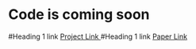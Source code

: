 
# Code is coming soon

#Heading 1 link [Project Link ](https://vinodkkurmi.github.io/DiscriminatorDomainAdaptation/)
#Heading 1 link [Paper Link ](https://arxiv.org/pdf/1904.01341.pdf)
